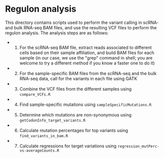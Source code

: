 # Regulon analysis
This directory contains scripts used to perform the variant calling in scRNA- and bulk RNA-seq BAM files, and use the resulting VCF files to perform the regulon analysis. The analysis steps are as follows:
- 1) For the scRNA-seq BAM file, extract reads associated to different cells based on their sample affiliation, and build BAM files for each sample (in our case, we use the "grep" command in shell; you are welcome to try a different method if you know a faster one to do it)
- 2) For the sample-specific BAM files from the scRNA-seq and the bulk RNA-seq data, call for the variants in each file using GATK
- 3) Combine the VCF files from the different samples using ```compare_VCFs.R```
- 4) Find sample-specific mutations using ```sampleSpecificMutations.R```
- 5) Determine which mutations are non-synonymous using ```getCodonInfo_target_variants.R```
- 6) Calculate mutation percentages for top variants using ```find_variants_in_bam.R```
- 7) Calculate regressions for target variations using ```regression_mutPerc-vs-averageCounts.R```

